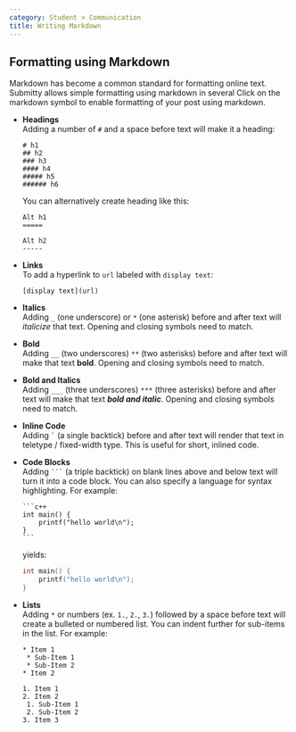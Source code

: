 ```yaml
---
category: Student > Communication
title: Writing Markdown
---
```



## Formatting using Markdown

Markdown has become a common standard for formatting online text.
Submitty allows simple formatting using markdown in several 
Click on the markdown symbol to enable formatting of your post
using markdown.

* **Headings**  
    Adding a number of `#` and a space before text will make it a heading:

    ```
    # h1
    ## h2
    ### h3
    #### h4
    ##### h5
    ###### h6
    ```

    You can alternatively create heading like this:

    ```
    Alt h1
    =====

    Alt h2
    -----
    ```

*  **Links**  
   To add a hyperlink to `url` labeled with `display text`:

   ```
   [display text](url)
   ```


*  **Italics**  
    Adding `_` (one underscore) or `*` (one asterisk) before and after text will _italicize_ that text. Opening
    and closing symbols need to match.


*  **Bold**  
    Adding `__` (two underscores) `**` (two asterisks) before and after text will make that text __bold__. Opening
    and closing symbols need to match.


*  **Bold and Italics**  
    Adding `___` (three underscores) `***` (three asterisks) before and after text will make that text ___bold and italic___.
    Opening and closing symbols need to match.


*  **Inline Code**  
    Adding `` ` `` (a single backtick) before and after text will render that text in
    teletype / fixed-width type.  This is useful for short, inlined code.


*  **Code Blocks**  
    Adding ```` ``` ```` (a triple backtick) on blank lines above and below
    text will turn it into a code block.  You can also specify a language for syntax highlighting. For example:

    ````
    ```c++
    int main() {
        printf("hello world\n");
    }
    ```
    ````
    yields:

    ```c++
    int main() {
        printf("hello world\n");
    }
    ```

*  **Lists**  
   Adding `*` or numbers (ex. `1.`, `2.`, `3.`) followed by a space before text
   will create a bulleted or numbered list. You can indent further for sub-items in the list. For example:  

   ``` 
   * Item 1
    * Sub-Item 1
    * Sub-Item 2
   * Item 2
   
   1. Item 1
   2. Item 2
    1. Sub-Item 1
    2. Sub-Item 2
   3. Item 3
   ```



